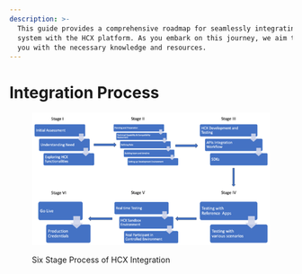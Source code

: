 ```yaml
---
description: >-
  This guide provides a comprehensive roadmap for seamlessly integrating your
  system with the HCX platform. As you embark on this journey, we aim to equip
  you with the necessary knowledge and resources.
---
```


# Integration Process

<figure><img src="../.gitbook/assets/Picture1.png" alt=""><figcaption><p>Six Stage Process of HCX Integration</p></figcaption></figure>
